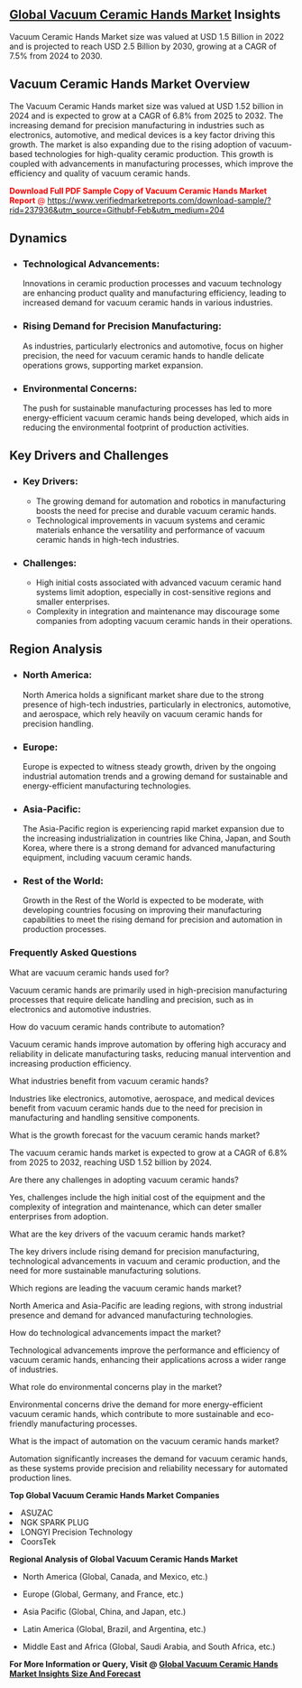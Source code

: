 <h2><a href="https://www.verifiedmarketreports.com/download-sample/?rid=237936&amp;utm_source=Githubf&amp;utm_medium=204" target="_blank">Global Vacuum Ceramic Hands Market</a> Insights</h2><p>Vacuum Ceramic Hands Market size was valued at USD 1.5 Billion in 2022 and is projected to reach USD 2.5 Billion by 2030, growing at a CAGR of 7.5% from 2024 to 2030.</p><p><h2>Vacuum Ceramic Hands Market Overview</h2> <p>The Vacuum Ceramic Hands market size was valued at USD 1.52 billion in 2024 and is expected to grow at a CAGR of 6.8% from 2025 to 2032. The increasing demand for precision manufacturing in industries such as electronics, automotive, and medical devices is a key factor driving this growth. The market is also expanding due to the rising adoption of vacuum-based technologies for high-quality ceramic production. This growth is coupled with advancements in manufacturing processes, which improve the efficiency and quality of vacuum ceramic hands.</p> <p><p><span class=""><span style="color: #ff0000;"><strong>Download Full PDF Sample Copy of Vacuum Ceramic Hands Market Report</strong> @ </span><a href="https://www.verifiedmarketreports.com/download-sample/?rid=237936&amp;utm_source=Githubf-Feb&amp;utm_medium=204" target="_blank">https://www.verifiedmarketreports.com/download-sample/?rid=237936&amp;utm_source=Githubf-Feb&amp;utm_medium=204</a></span></p></p> <h2>Dynamics</h2> <ul> <li><h3>Technological Advancements:</h3> Innovations in ceramic production processes and vacuum technology are enhancing product quality and manufacturing efficiency, leading to increased demand for vacuum ceramic hands in various industries.</li> <li><h3>Rising Demand for Precision Manufacturing:</h3> As industries, particularly electronics and automotive, focus on higher precision, the need for vacuum ceramic hands to handle delicate operations grows, supporting market expansion.</li> <li><h3>Environmental Concerns:</h3> The push for sustainable manufacturing processes has led to more energy-efficient vacuum ceramic hands being developed, which aids in reducing the environmental footprint of production activities.</li> </ul> <h2>Key Drivers and Challenges</h2> <ul> <li><h3>Key Drivers:</h3> <ul> <li>The growing demand for automation and robotics in manufacturing boosts the need for precise and durable vacuum ceramic hands.</li> <li>Technological improvements in vacuum systems and ceramic materials enhance the versatility and performance of vacuum ceramic hands in high-tech industries.</li> </ul> </li> <li><h3>Challenges:</h3> <ul> <li>High initial costs associated with advanced vacuum ceramic hand systems limit adoption, especially in cost-sensitive regions and smaller enterprises.</li> <li>Complexity in integration and maintenance may discourage some companies from adopting vacuum ceramic hands in their operations.</li> </ul> </li> </ul> <h2>Region Analysis</h2> <ul> <li><h3>North America:</h3> North America holds a significant market share due to the strong presence of high-tech industries, particularly in electronics, automotive, and aerospace, which rely heavily on vacuum ceramic hands for precision handling.</li> <li><h3>Europe:</h3> Europe is expected to witness steady growth, driven by the ongoing industrial automation trends and a growing demand for sustainable and energy-efficient manufacturing technologies.</li> <li><h3>Asia-Pacific:</h3> The Asia-Pacific region is experiencing rapid market expansion due to the increasing industrialization in countries like China, Japan, and South Korea, where there is a strong demand for advanced manufacturing equipment, including vacuum ceramic hands.</li> <li><h3>Rest of the World:</h3> Growth in the Rest of the World is expected to be moderate, with developing countries focusing on improving their manufacturing capabilities to meet the rising demand for precision and automation in production processes.</li> </ul> <h3>Frequently Asked Questions</h3> <p>What are vacuum ceramic hands used for?</p> <p>Vacuum ceramic hands are primarily used in high-precision manufacturing processes that require delicate handling and precision, such as in electronics and automotive industries.</p> <p>How do vacuum ceramic hands contribute to automation?</p> <p>Vacuum ceramic hands improve automation by offering high accuracy and reliability in delicate manufacturing tasks, reducing manual intervention and increasing production efficiency.</p> <p>What industries benefit from vacuum ceramic hands?</p> <p>Industries like electronics, automotive, aerospace, and medical devices benefit from vacuum ceramic hands due to the need for precision in manufacturing and handling sensitive components.</p> <p>What is the growth forecast for the vacuum ceramic hands market?</p> <p>The vacuum ceramic hands market is expected to grow at a CAGR of 6.8% from 2025 to 2032, reaching USD 1.52 billion by 2024.</p> <p>Are there any challenges in adopting vacuum ceramic hands?</p> <p>Yes, challenges include the high initial cost of the equipment and the complexity of integration and maintenance, which can deter smaller enterprises from adoption.</p> <p>What are the key drivers of the vacuum ceramic hands market?</p> <p>The key drivers include rising demand for precision manufacturing, technological advancements in vacuum and ceramic production, and the need for more sustainable manufacturing solutions.</p> <p>Which regions are leading the vacuum ceramic hands market?</p> <p>North America and Asia-Pacific are leading regions, with strong industrial presence and demand for advanced manufacturing technologies.</p> <p>How do technological advancements impact the market?</p> <p>Technological advancements improve the performance and efficiency of vacuum ceramic hands, enhancing their applications across a wider range of industries.</p> <p>What role do environmental concerns play in the market?</p> <p>Environmental concerns drive the demand for more energy-efficient vacuum ceramic hands, which contribute to more sustainable and eco-friendly manufacturing processes.</p> <p>What is the impact of automation on the vacuum ceramic hands market?</p> <p>Automation significantly increases the demand for vacuum ceramic hands, as these systems provide precision and reliability necessary for automated production lines.</p> </p><p><strong>Top Global Vacuum Ceramic Hands Market Companies</strong></p><div data-test-id=""><p><li>ASUZAC</li><li> NGK SPARK PLUG</li><li> LONGYI Precision Technology</li><li> CoorsTek</li></p><div><strong>Regional Analysis of&nbsp;Global Vacuum Ceramic Hands Market</strong></div><ul><li dir="ltr"><p dir="ltr">North America&nbsp;(Global, Canada, and Mexico, etc.)</p></li><li dir="ltr"><p dir="ltr">Europe (Global, Germany, and France, etc.)</p></li><li dir="ltr"><p dir="ltr">Asia Pacific&nbsp;(Global, China, and Japan, etc.)</p></li><li dir="ltr"><p dir="ltr">Latin America&nbsp;(Global, Brazil, and Argentina, etc.)</p></li><li dir="ltr">Middle East and Africa&nbsp;(Global, Saudi Arabia, and South Africa, etc.)</li></ul><p><strong>For More Information or Query, Visit @&nbsp;</strong><strong><a href="https://www.verifiedmarketreports.com/product/vacuum-ceramic-hands-market/?utm_source=Githubf&amp;utm_medium=204" target="_blank">Global Vacuum Ceramic Hands Market Insights Size And Forecast</a></strong></p></div>

